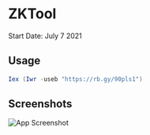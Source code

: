
# ZKTool

Start Date: July 7 2021  




## Usage

```powershell
Iex (Iwr -useb "https://rb.gy/90pls1")
```


## Screenshots

[//]: # (Old App Design https://i.imgur.com/fOOfTsy.png)

[//]: # (Old App Design https://i.imgur.com/Roh4t0a.png)

[//]: # (Old App Design https://i.imgur.com/NyIGReh.png)

![App Screenshot](https://i.imgur.com/POz2q91.png)


